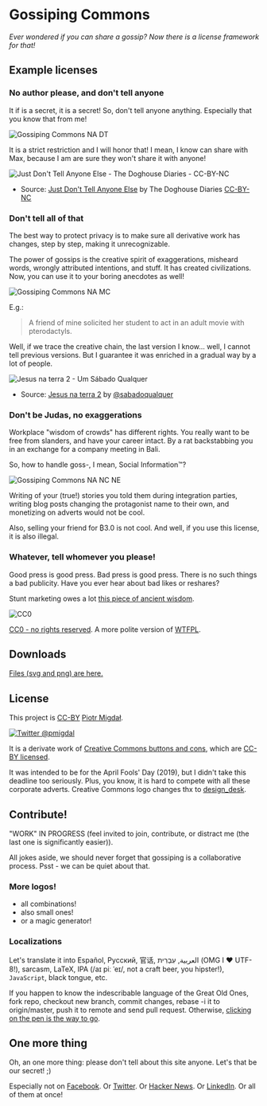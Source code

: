 # Gossiping Commons

*Ever wondered if you can share a gossip? Now there is a license framework for that!*

## Example licenses

### No author please, and don't tell anyone

It if is a secret, it is a secret! So, don't tell anyone anything. Especially that you know that from me!

![Gossiping Commons NA DT](imgs/GossipingCommons_NA_DT.png)

It is a strict restriction and I will honor that!
I mean, I know can share with Max, because I am are sure they won't share it with anyone!

![Just Don't Tell Anyone Else - The Doghouse Diaries - CC-BY-NC](external/just_dont_tell_anyone_else_3023_doghousediaries.png)

* Source: [Just Don't Tell Anyone Else](http://thedoghousediaries.com/3023) by The Doghouse Diaries [CC-BY-NC](https://creativecommons.org/licenses/by-nc/4.0/)

### Don't tell all of that

The best way to protect privacy is to make sure all derivative work has changes, step by step, making it unrecognizable.

The power of gossips is the creative spirit of exaggerations, misheard words, wrongly attributed intentions, and stuff. It has created civilizations. Now, you can use it to your boring anecdotes as well!

![Gossiping Commons NA MC](imgs/GossipingCommons_NA_MC.png)

E.g.:

> A friend of mine solicited her student to act in an adult movie with pterodactyls.

Well, if we trace the creative chain, the last version I know... well, I cannot tell previous versions.
But I guarantee it was enriched in a gradual way by a lot of people.

![Jesus na terra 2 - Um Sábado Qualquer](external/jesus_966_umsabadoqualquer.jpg)

* Source: [Jesus na terra 2](https://www.umsabadoqualquer.com/966-jesus-na-terra-2/) by [@sabadoqualquer](https://twitter.com/sabadoqualquer)

### Don't be Judas, no exaggerations

Workplace "wisdom of crowds" has different rights. You really want to be free from slanders, and have your career intact. By a rat backstabbing you in an exchange for a company meeting in Bali.

So, how to handle goss-, I mean, Social Information™?

![Gossiping Commons NA NC NE](imgs/GossipingCommons_NA_NC_NE.png)

Writing of your (true!) stories you told them during integration parties, writing blog posts changing the protagonist name to their own, and monetizing on adverts would not be cool.

Also, selling your friend for ₿3.0 is not cool. And well, if you use this license, it is also illegal.

### Whatever, tell whomever you please!

Good press is good press. Bad press is good press. There is no such things a bad publicity. Have you ever hear about bad likes or reshares?

Stunt marketing owes a lot [this piece of ancient wisdom](https://en.wikipedia.org/wiki/Herostratus).

![CC0](https://mirrors.creativecommons.org/presskit/buttons/88x31/png/cc-zero.png)

[CC0 - no rights reserved](https://creativecommons.org/share-your-work/public-domain/cc0/). A more polite version of [WTFPL](http://www.wtfpl.net/).


## Downloads

[Files (svg and png) are here.](https://github.com/stared/gossipingcommons/tree/master/imgs)

## License

This project is [CC-BY](https://creativecommons.org/licenses/by/4.0/) [Piotr Migdał](https://p.migdal.pl/).

[![Twitter @pmigdal](https://img.shields.io/twitter/follow/pmigdal)](https://twitter.com/pmigdal)

It is a derivate work of [Creative Commons buttons and cons](https://creativecommons.org/about/downloads), which are [CC-BY licensed]((https://creativecommons.org/licenses/by/4.0/)).

It was intended to be for the April Fools' Day (2019), but I didn't take this deadline too seriously.
Plus, you know, it is hard to compete with all these corporate adverts. Creative Commons logo changes thx to [design_desk](https://www.fiverr.com/design_desk).


## Contribute!

"WORK" IN PROGRESS (feel invited to join, contribute, or distract me (the last one is significantly easier)).

All jokes aside, we should never forget that gossiping is a collaborative process.
Psst -  we can be quiet about that.

### More logos!

- all combinations!
- also small ones!
- or a magic generator!

### Localizations

Let's translate it into Español, Русский, 官话, العربية, עִבְרִית‎ (OMG I ❤️ UTF-8!), sarcasm, LaTeX, IPA (/aɪ piː ˈeɪ/, not a craft beer, you hipster!), `JavaScript`, black tongue, etc.

If you happen to know the indescribable language of the Great Old Ones, fork repo, checkout new branch, commit changes, rebase -i it to origin/master, push it to remote and send pull request. Otherwise, [clicking on the pen is the way to go](https://github.com/stared/gossipingcommons).

## One more thing

Oh, an one more thing: please don't tell about this site anyone. Let's that be our secret! ;)

Especially not on [Facebook](https://www.facebook.com/sharer/sharer.php?u=https%3A//gossipingcommons.org). Or [Twitter](https://twitter.com/share?text=Gossiping%20Commons%20-%20"don't%20share%20alike"%20and%20"no%20author%20please"%20licenses%20@pmigdal&url=https://gossipingcommons.org&hashtags=GossipingCommons,OpenSource). Or [Hacker News](https://news.ycombinator.com/submitlink?u=https%3A%2F%2Fgossipingcommons.org&t=Gossiping%20Commons%20-%20open%20licenses%20for%20grapevine%20news). Or [LinkedIn](https://www.linkedin.com/shareArticle?mini=true&url=https%3A//gossipingcommons.org&title=Gossiping%20Commons%20-%20%22don't%20share%20alike%22%20and%20%22no%20author%20please%22%20licenses&summary=&source=https%3A//gossipingcommons.org). Or all of them at once!
